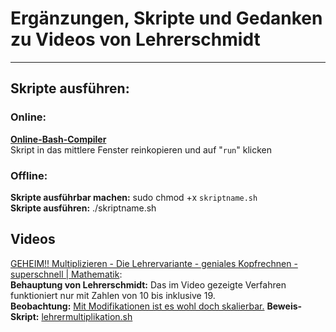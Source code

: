 # Ergänzungen, Skripte und Gedanken zu Videos von Lehrerschmidt  
-------------------------------------------------------------
## Skripte ausführen:  
### Online: 
**[Online-Bash-Compiler](https://repl.it/languages/bash)**  
Skript in das mittlere Fenster reinkopieren und auf "`run`" klicken
### Offline:  
**Skripte ausführbar machen:** sudo chmod +x `skriptname.sh`   
**Skripte ausführen:** ./skriptname.sh  


## Videos  
[GEHEIM!! Multiplizieren - Die Lehrervariante - geniales Kopfrechnen - superschnell | Mathematik](https://www.youtube.com/watch?v=CqFApSTSMRM):  
**Behauptung von Lehrerschmidt:** Das im Video gezeigte Verfahren funktioniert nur mit Zahlen von 10 bis inklusive 19.  
**Beobachtung:** [Mit Modifikationen ist es wohl doch skalierbar.](https://www.youtube.com/watch?v=CqFApSTSMRM&lc=UgxHFN6B_lyU1hF15lZ4AaABAg)
**Beweis-Skript:** [lehrermultiplikation.sh](https://github.com/schrmh/lehrerschmidt/blob/master/lehrermultiplikation.sh)

